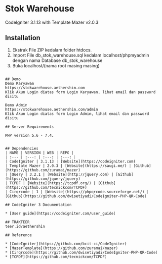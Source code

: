 # Stok Warehouse
CodeIgniter 3.1.13 with Template Mazer v2.0.3

## Installation

1. Ekstrak File ZIP kedalam folder htdocs.
2. Import File db_stok_warehouse.sql kedalam localhost/phpmyadmin dengan nama Database db_stok_warehouse
3. Buka localhost/(nama root masing masing)
```

## Demo
Demo Karyawan
https://stokwarehouse.aethershin.com
Klik Akun Login diatas form Login Karyawan, lihat email dan password disitu

Demo Admin
https://stokwarehouse.aethershin.com/admin
Klik Akun Login diatas form Login Admin, lihat email dan password disitu

## Server Requirements

PHP version 5.6 - 7.4.


## Dependencies
| NAME | VERSION | WEB | REPO |
| :--- | :---: | :---: | :---: |
| CodeIgniter | 3.1.13 | [Website](https://codeigniter.com)
| Template Mazer | 2.0.3 | [Website](https://saugi.me/) | [Github](https://github.com/zuramai/mazer)
| jQuery | 3.2.1 | [Website](http://jquery.com) | [Github](https://github.com/jquery/jquery)
| TCPDF | [Website](https://tcpdf.org/) | [Github](https://github.com/tecnickcom/TCPDF)
| Cirqrcode | 1 | [Website](https://phpqrcode.sourceforge.net/) | [Github](https://github.com/dwisetiyadi/CodeIgniter-PHP-QR-Code)

## CodeIgniter 3 Documentation

* [User guide](https://codeigniter.com/user_guide)

## TRAKTEER
teer.id/aethershin

## Reference

* [CodeIgniter](https://github.com/bcit-ci/CodeIgniter)
* [MazerTemplate](https://github.com/zuramai/mazer)
* [Cirqrcode](https://github.com/dwisetiyadi/CodeIgniter-PHP-QR-Code)
* [TCPDF](https://github.com/tecnickcom/TCPDF)
